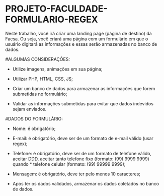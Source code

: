 # PROJETO-FACULDADE-FORMULARIO-REGEX


Neste trabalho, você irá criar uma landing page (página de destino) da Faesa. Ou seja, você criará uma página com um formulário em que o usuário digitará as informações e essas serão armazenadas no banco de dados.

#ALGUMAS CONSIDERAÇÕES:

- Utilize imagens, animações em sua página;

- Utilizar PHP, HTML, CSS, JS;

- Criar um banco de dados para armazenar as informações que forem submetidas no formulário;

- Validar as informações submetidas para evitar que dados indevidos sejam enviados.

#DADOS DO FORMULÁRIO:

- Nome: é obrigatório;

- E-mail: é obrigatório, deve ser de um formato de e-mail válido (usar regex);

- Telefone: é obrigatório, deve ser de um formato de telefone válido, aceitar DDD, aceitar tanto telefone fixo (formato: (99) 9999 9999) quando * telefone celular (formato: (99) 99999 9999);

- Mensagem: é obrigatório, deve ter pelo menos 10 caracteres;

- Após ter os dados validados, armazenar os dados coletados no banco de dados.
